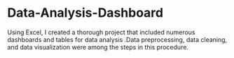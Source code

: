 # Data-Analysis-Dashboard
Using Excel, I created a thorough project that included numerous dashboards and tables for data analysis .Data preprocessing, data cleaning, and data visualization were among the steps in this procedure.
